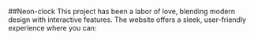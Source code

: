 ##Neon-clock
This project has been a labor of love, blending modern design with interactive features. The website offers a sleek, user-friendly experience where you can:
